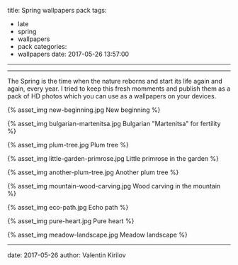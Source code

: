 title: Spring wallpapers pack
tags:
  - late
  - spring
  - wallpapers
  - pack
categories:
  - wallpapers
date: 2017-05-26 13:57:00
---
---

The Spring is the time when the nature reborns and start its life again and again, every year. I tried to keep this fresh momments and publish them as a pack of HD photos which you can use as a wallpapers on your devices.


{% asset_img new-beginning.jpg New beginning %}

{% asset_img bulgarian-martenitsa.jpg Bulgarian "Martenitsa" for fertility %}

{% asset_img plum-tree.jpg Plum tree %}

{% asset_img little-garden-primrose.jpg Little primrose in the garden %}

{% asset_img another-plum-tree.jpg Another plum tree %}

{% asset_img mountain-wood-carving.jpg Wood carving in the mountain %}
 
{% asset_img eco-path.jpg Echo path %}

{% asset_img pure-heart.jpg Pure heart %}

{% asset_img meadow-landscape.jpg Meadow landscape %}

---
date: 2017-05-26
author: Valentin Kirilov